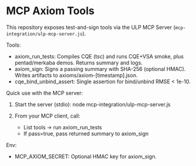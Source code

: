 # MCP Axiom Tools

This repository exposes test-and-sign tools via the ULP MCP Server (`mcp-integration/ulp-mcp-server.js`).

Tools:

- axiom_run_tests: Compiles CQE (tsc) and runs CQE+VSA smoke, plus
   pentad/merkaba demos. Returns summary and logs.
- axiom_sign: Signs a passing summary with SHA-256 (optional HMAC). Writes
   artifacts to axioms/axiom-[timestamp].json.
- cqe_bind_unbind_assert: Single assertion for bind/unbind RMSE < 1e-10.

Quick use with the MCP server:
1) Start the server (stdio):
   node mcp-integration/ulp-mcp-server.js

2) From your MCP client, call:

   - List tools → run axiom_run_tests
   - If pass=true, pass returned summary to axiom_sign

Env:

- MCP_AXIOM_SECRET: Optional HMAC key for axiom_sign.
